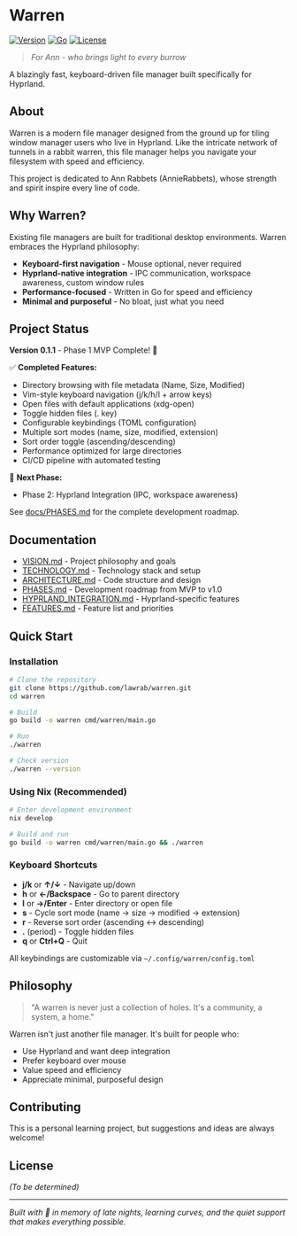 # Warren

[![Version](https://img.shields.io/badge/version-0.1.1-blue.svg)](https://github.com/lawrab/warren/releases)
[![Go](https://img.shields.io/badge/go-1.25+-00ADD8.svg)](https://go.dev/)
[![License](https://img.shields.io/badge/license-TBD-lightgrey.svg)](LICENSE)

> *For Ann - who brings light to every burrow*

A blazingly fast, keyboard-driven file manager built specifically for Hyprland.

## About

Warren is a modern file manager designed from the ground up for tiling window manager users who live in Hyprland. Like the intricate network of tunnels in a rabbit warren, this file manager helps you navigate your filesystem with speed and efficiency.

This project is dedicated to Ann Rabbets (AnnieRabbets), whose strength and spirit inspire every line of code.

## Why Warren?

Existing file managers are built for traditional desktop environments. Warren embraces the Hyprland philosophy:
- **Keyboard-first navigation** - Mouse optional, never required
- **Hyprland-native integration** - IPC communication, workspace awareness, custom window rules
- **Performance-focused** - Written in Go for speed and efficiency
- **Minimal and purposeful** - No bloat, just what you need

## Project Status

**Version 0.1.1** - Phase 1 MVP Complete! 🎉

✅ **Completed Features:**
- Directory browsing with file metadata (Name, Size, Modified)
- Vim-style keyboard navigation (j/k/h/l + arrow keys)
- Open files with default applications (xdg-open)
- Toggle hidden files (. key)
- Configurable keybindings (TOML configuration)
- Multiple sort modes (name, size, modified, extension)
- Sort order toggle (ascending/descending)
- Performance optimized for large directories
- CI/CD pipeline with automated testing

🚧 **Next Phase:**
- Phase 2: Hyprland Integration (IPC, workspace awareness)

See [docs/PHASES.md](docs/PHASES.md) for the complete development roadmap.

## Documentation

- [VISION.md](docs/VISION.md) - Project philosophy and goals
- [TECHNOLOGY.md](docs/TECHNOLOGY.md) - Technology stack and setup
- [ARCHITECTURE.md](docs/ARCHITECTURE.md) - Code structure and design
- [PHASES.md](docs/PHASES.md) - Development roadmap from MVP to v1.0
- [HYPRLAND_INTEGRATION.md](research/HYPRLAND_INTEGRATION.md) - Hyprland-specific features
- [FEATURES.md](design/FEATURES.md) - Feature list and priorities

## Quick Start

### Installation

```bash
# Clone the repository
git clone https://github.com/lawrab/warren.git
cd warren

# Build
go build -o warren cmd/warren/main.go

# Run
./warren

# Check version
./warren --version
```

### Using Nix (Recommended)

```bash
# Enter development environment
nix develop

# Build and run
go build -o warren cmd/warren/main.go && ./warren
```

### Keyboard Shortcuts

- **j/k** or **↑/↓** - Navigate up/down
- **h** or **←/Backspace** - Go to parent directory
- **l** or **→/Enter** - Enter directory or open file
- **s** - Cycle sort mode (name → size → modified → extension)
- **r** - Reverse sort order (ascending ↔ descending)
- **.** (period) - Toggle hidden files
- **q** or **Ctrl+Q** - Quit

All keybindings are customizable via `~/.config/warren/config.toml`

## Philosophy

> "A warren is never just a collection of holes. It's a community, a system, a home."

Warren isn't just another file manager. It's built for people who:
- Use Hyprland and want deep integration
- Prefer keyboard over mouse
- Value speed and efficiency
- Appreciate minimal, purposeful design

## Contributing

This is a personal learning project, but suggestions and ideas are always welcome!

## License

*(To be determined)*

---

*Built with 💜 in memory of late nights, learning curves, and the quiet support that makes everything possible.*

